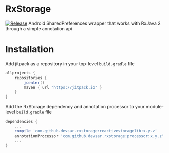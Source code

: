 # RxStorage
[![Release](https://jitpack.io/v/devsar/rxstorage.svg)](https://jitpack.io/#devsar/rxstorage)
Android SharedPreferences wrapper that works with RxJava 2 through a simple annotation api

# Installation
Add jitpack as a repository in your top-level `build.gradle` file

```gradle
allprojects {
    repositories {
        jcenter()
        maven { url "https://jitpack.io" }
    }
}
```

Add the RxStorage dependency and annotation processor to your module-level `build.gradle` file

```gradle
dependencies {
    ...
    compile 'com.github.devsar.rxstorage:reactivestoragelib:x.y.z'
    annotationProcessor 'com.github.devsar.rxstorage:processor:x.y.z'
    ...
}
```
